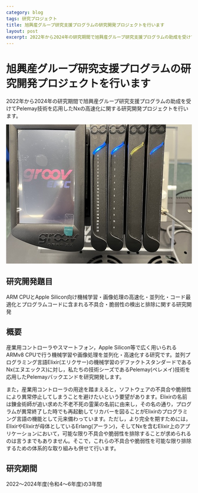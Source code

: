 ```yaml
---
category: blog
tags: 研究プロジェクト
title: 旭興産グループ研究支援プログラムの研究開発プロジェクトを行います
layout: post
excerpt: 2022年から2024年の研究期間で旭興産グループ研究支援プログラムの助成を受けてPelemay技術を応用したNxの高速化に関する研究開発プロジェクトを行います
---
```

# 旭興産グループ研究支援プログラムの研究開発プロジェクトを行います

2022年から2024年の研究期間で旭興産グループ研究支援プログラムの助成を受けてPelemay技術を応用したNxの高速化に関する研究開発プロジェクトを行います。

![groovEPIC](/assets/images/groovEPIC.jpg)

## 研究開発題目

ARM CPUとApple Silicon向け機械学習・画像処理の高速化・並列化・コード最適化とプログラムコードに含まれる不具合・脆弱性の検出と排除に関する研究開発

## 概要

産業用コントローラやスマートフォン，Apple Silicon等で広く用いられるARMv8 CPUで行う機械学習や画像処理を並列化・高速化する研究です。並列プログラミング言語Elixir(エリクサー)の機械学習のデファクトスタンダードであるNx(エヌエックス)に対し，私たちの技術シーズであるPelemay(ペレメイ)技術を応用したPelemayバックエンドを研究開発します。

また，産業用コントローラの用途を踏まえると，ソフトウェアの不具合や脆弱性により異常停止してしまうことを避けたいという要望があります。Elixirの名前は錬金術師が追い求めた不老不死の霊薬の名前に由来し，その名の通り，プログラムが異常終了した時でも再起動してリカバーを図ることがElixirのプログラミング言語の機能として元来備わっています。ただし，より完全を期すためには，ElixirやElixirが母体としているErlang(アーラン)，そしてNxを含むElixir上のアプリケーションにおいて，可能な限り不具合や脆弱性を排除することが求められるのは言うまでもありません。そこで，これらの不具合や脆弱性を可能な限り排除するための体系的な取り組みも併せて行います。

## 研究期間

2022〜2024年度(令和4〜6年度)の3年間

